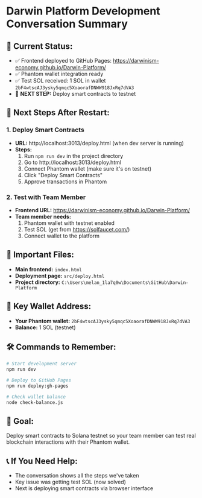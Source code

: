 # Darwin Platform Development Conversation Summary

## 🎯 **Current Status:**
- ✅ Frontend deployed to GitHub Pages: https://darwinism-economy.github.io/Darwin-Platform/
- ✅ Phantom wallet integration ready
- ✅ Test SOL received: 1 SOL in wallet `2bF4wtscAJ3ysky5qmqc5XoaorafDNWW918JxRq7dVA3`
- 🔄 **NEXT STEP:** Deploy smart contracts to testnet

## 🚀 **Next Steps After Restart:**

### **1. Deploy Smart Contracts**
- **URL:** http://localhost:3013/deploy.html (when dev server is running)
- **Steps:**
  1. Run `npm run dev` in the project directory
  2. Go to http://localhost:3013/deploy.html
  3. Connect Phantom wallet (make sure it's on testnet)
  4. Click "Deploy Smart Contracts"
  5. Approve transactions in Phantom

### **2. Test with Team Member**
- **Frontend URL:** https://darwinism-economy.github.io/Darwin-Platform/
- **Team member needs:**
  1. Phantom wallet with testnet enabled
  2. Test SOL (get from https://solfaucet.com/)
  3. Connect wallet to the platform

## 📁 **Important Files:**
- **Main frontend:** `index.html`
- **Deployment page:** `src/deploy.html`
- **Project directory:** `C:\Users\melan_1la7q0w\Documents\GitHub\Darwin-Platform`

## 🔑 **Key Wallet Address:**
- **Your Phantom wallet:** `2bF4wtscAJ3ysky5qmqc5XoaorafDNWW918JxRq7dVA3`
- **Balance:** 1 SOL (testnet)

## 🛠 **Commands to Remember:**
```bash
# Start development server
npm run dev

# Deploy to GitHub Pages
npm run deploy:gh-pages

# Check wallet balance
node check-balance.js
```

## 🎯 **Goal:**
Deploy smart contracts to Solana testnet so your team member can test real blockchain interactions with their Phantom wallet.

## 📞 **If You Need Help:**
- The conversation shows all the steps we've taken
- Key issue was getting test SOL (now solved)
- Next is deploying smart contracts via browser interface 